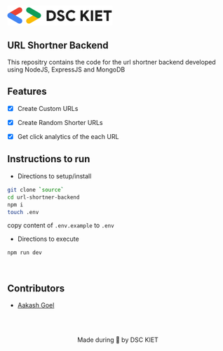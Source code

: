 <p align="left">
	<img width="240" src="https://raw.githubusercontent.com/dsckiet/resources/master/dsckiet-logo.png" />
	<h2 align="left"> URL Shortner Backend </h2>
	<p align="left"> This repositry contains the code for the url shortner backend developed using NodeJS, ExpressJS and MongoDB <p>
</p>


## Features
- [x] Create Custom URLs
- [x] Create Random Shorter URLs
- [x] Get click analytics of the each URL



## Instructions to run

* Directions to setup/install
```bash
git clone `source`
cd url-shortner-backend
npm i
touch .env
```
  copy content of `.env.example` to `.env`

* Directions to execute

```bash
npm run dev
```

<br>

## Contributors

* [ Aakash Goel ](https://github.com/goelaakash79)



<br>
<br>

<p align="center">
	Made during 🌙 by DSC KIET
</p>
